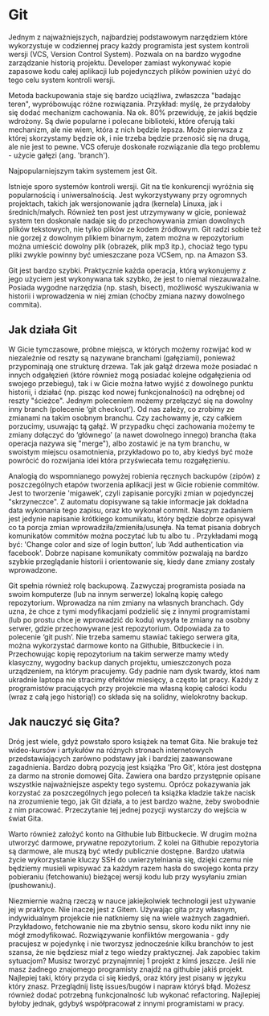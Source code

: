 # Git

Jednym z najważniejszych, najbardziej podstawowym narzędziem które wykorzystuje w codziennej pracy każdy programista jest system kontroli wersji (VCS, Version Control System). Pozwala on na bardzo wygodne zarządzanie historią projektu. Developer zamiast wykonywać kopie zapasowe kodu całej aplikacji lub pojedynczych plików powinien użyć do tego celu system kontroli wersji.

Metoda backupowania staje się bardzo uciążliwa, zwłaszcza "badając teren", wypróbowując różne rozwiązania. Przykład: myślę, że przydałoby się dodać mechanizm cachowania. Na ok. 80% przewiduję, że jakiś będzie wdrożony. Są dwie popularne i polecane biblioteki, które oferują taki mechanizm, ale nie wiem, która z nich będzie lepsza. Może pierwsza z której skorzystamy będzie ok, i nie trzeba będzie przenosić się na drugą, ale nie jest to pewne. VCS oferuje doskonałe rozwiązanie dla tego problemu - użycie gałęzi (ang. 'branch').

Najpopularniejszym takim systemem jest Git.

Istnieje sporo systemów kontroli wersji. Git na tle konkurencji wyróżnia się popularnością i uniwersalnością. Jest wykorzystywany przy ogromnych projektach, takich jak wersjonowanie jądra (kernela) Linuxa, jak i średnich/małych. Również ten post jest utrzymywany w gicie, ponieważ system ten doskonale nadaje się do przechowywania zmian dowolnych plików tekstowych, nie tylko plików ze kodem źródłowym. Git radzi sobie też nie gorzej z dowolnym plikiem binarnym, zatem można w repozytorium można umieścić dowolny plik (obrazek, plik mp3 itp.), chociaż tego typu pliki zwykle powinny być umieszczane poza VCSem, np. na Amazon S3.

Git jest bardzo szybki. Praktycznie każda operacja, którą wykonujemy z jego użyciem jest wykonywana tak szybko, że jest to niemal niezauważalne. Posiada wygodne narzędzia (np. stash, bisect), możliwość wyszukiwania w historii i wprowadzenia w niej zmian (choćby zmiana nazwy dowolnego commita).

## Jak działa Git

W Gicie tymczasowe, próbne miejsca, w których możemy rozwijać kod w niezależnie od reszty są nazywane branchami (gałęziami), ponieważ przypominają one strukturę drzewa. Tak jak gałąź drzewa może posiadać n innych odgałęzień (które również mogą posiadać kolejne odgałęzienia od swojego przebiegu), tak i w Gicie można łatwo wyjść z dowolnego punktu historii, i działać (np. pisząc kod nowej funkcjonalności) na odrębnej od reszty "ścieżce". Jednym poleceniem możemy przełączyć się na dowolny inny branch (polecenie ‘git checkout’). Od nas zależy, co zrobimy ze zmianami na takim osobnym branchu. Czy zachowamy je, czy całkiem porzucimy, usuwając tą gałąź. W przypadku chęci zachowania możemy te zmiany dołączyć do ‘głównego’ (a nawet dowolnego innego) brancha (taka operacja nazywa się "merge"), albo zostawić je na tym branchu, w swoistym miejscu osamotnienia, przykładowo po to, aby kiedyś być może powrócić do rozwijania idei która przyświecała temu rozgałęzieniu.

Analogią do wspomnianego powyżej robienia ręcznych backupów (zipów) z poszczególnych etapów tworzenia aplikacji jest w Gicie robienie commitów. Jest to tworzenie 'migawek', czyli zapisanie porcyjki zmian w pojedynczej "skrzyneczce". Z automatu dopisywane są takie informacje jak dokładna data wykonania tego zapisu, oraz kto wykonał commit. Naszym zadaniem jest jedynie napisanie krótkiego komunikatu, który będzie dobrze opisywał co ta porcja zmian wprowadziła/zmieniła/usunęła. Na temat pisania dobrych komunikatów commitów można poczytać lub tu albo tu . Przykładami mogą być: 'Change color and size of login button’, lub ‘Add authentication via facebook'. Dobrze napisane komunikaty commitów pozwalają na bardzo szybkie przeglądanie historii i orientowanie się, kiedy dane zmiany zostały wprowadzone.

Git spełnia również rolę backupową. Zazwyczaj programista posiada na swoim komputerze (lub na innym serwerze) lokalną kopię całego repozytorium. Wprowadza na nim zmiany na własnych branchach. Gdy uzna, że chce z tymi modyfikacjami podzielić się z innymi programistami (lub po prostu chce je wprowadzić do kodu) wysyła te zmiany na osobny serwer, gdzie przechowywane jest repozytorium. Odpowiada za to polecenie ‘git push’. Nie trzeba samemu stawiać takiego serwera gita, można wykorzystać darmowe konto na Githubie, Bitbuckecie i in. Przechowując kopię repozytorium na takim serwerze mamy wtedy klasyczny, wygodny backup danych projektu, umieszczonych poza urządzeniem, na którym pracujemy. Gdy padnie nam dysk twardy, ktoś nam ukradnie laptopa nie stracimy efektów miesięcy, a często lat pracy. Każdy z programistów pracujących przy projekcie ma własną kopię całości kodu (wraz z całą jego historią!) co składa się na solidny, wielokrotny backup.

## Jak nauczyć się Gita?

Dróg jest wiele, gdyż powstało sporo książek na temat Gita. Nie brakuje też wideo-kursów i artykułów na różnych stronach internetowych przedstawiających zarówno podstawy jak i bardziej zaawansowane zagadnienia. Bardzo dobrą pozycją jest książka 'Pro Git', która jest dostępna za darmo na stronie domowej Gita. Zawiera ona bardzo przystępnie opisane wszystkie najważniejsze aspekty tego systemu. Oprócz pokazywania jak korzystać za poszczególnych jego poleceń ta książka kładzie także nacisk na zrozumienie tego, jak Git działa, a to jest bardzo ważne, żeby swobodnie z nim pracować. Przeczytanie tej jednej pozycji wystarczy do wejścia w świat Gita.

Warto również założyć konto na Githubie lub Bitbuckecie. W drugim można utworzyć darmowe, prywatne repozytorium. Z kolei na Githubie repozytoria są darmowe, ale muszą być wtedy publicznie dostępne. Bardzo ułatwia życie wykorzystanie kluczy SSH do uwierzytelniania się, dzięki czemu nie będziemy musieli wpisywać za każdym razem hasła do swojego konta przy pobieraniu (fetchowaniu) bieżącej wersji kodu lub przy wysyłaniu zmian (pushowaniu).

Niezmiernie ważną rzeczą w nauce jakiejkolwiek technologii jest używanie jej w praktyce. Nie inaczej jest z Gitem. Używając gita przy własnym, indywidualnym projekcie nie natkniemy się na wiele ważnych zagadnień. Przykładowo, fetchowanie nie ma zbytnio sensu, skoro kodu nikt inny nie mógł zmodyfikować. Rozwiązywanie konfliktów mergowania - gdy pracujesz w pojedynkę i nie tworzysz jednocześnie kilku branchów to jest szansa, że nie będziesz miał z tego wiedzy praktycznej. Jak zapobiec takim sytuacjom? Musisz tworzyć przynajmniej 1 projekt z kimś jeszcze. Jeśli nie masz żadnego znajomego programisty znajdź na githubie jakiś projekt. Najlepiej taki, który przyda ci się kiedyś, oraz który jest pisany w języku który znasz. Przeglądnij listę issues/bugów i napraw któryś błąd. Możesz również dodać potrzebną funkcjonalność lub wykonać refactoring. Najlepiej byłoby jednak, gdybyś współpracował z innymi programistami w pracy.
